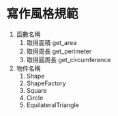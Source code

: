 # 寫作風格規範
1. 函數名稱
   1. 取得面積 get_area
   2. 取得周長 get_perimeter
   3. 取得圓周長 get_circumference
2. 物件名稱
   1. Shape
   2. ShapeFactory
   3. Square
   4. Circle
   5. EquilateralTriangle